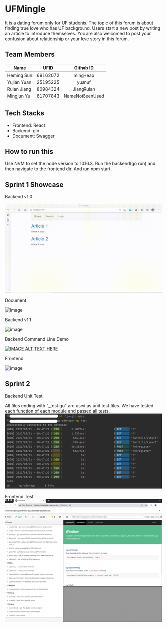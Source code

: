 # UFMingle
It is a dating forum only for UF students. The topic of this forum is about finding true love who has UF background.  Users start a new post by writing an article to introduce themselves. You are also welcomed to post your confusion about relationship or your love story in this forum.

## Team Members
| Name      | UFID     | Github ID     |
| ---------- | :-----------:  | :-----------: |
| Heming Sun  | 69162072     | mingHeap     |
| Yujian Yuan | 25195225  | yuanuf     |
| Rulan Jiang | 80984324     | JiangRulan     |
| Mingjun Yu  | 61707843    | NameNotBeenUsed|

## Tech Stacks
* Frontend: React
* Backend: gin
* Document: Swagger
## How to run this
Use NVM to set the node version to 10.16.3. Run the backend(go run) and then navigate to the frontend dir. And run npm start.
## Sprint 1 Showcase
Backend v1.0

![image](https://github.com/NameNotBeenUsed/UFMingle/blob/backend_v1.0/Showcase/backend_v1.gif)

Document

![image](https://github.com/NameNotBeenUsed/UFMingle/blob/sprint1/Showcase/swagger.gif)

Backend v1.1

![image](https://github.com/NameNotBeenUsed/UFMingle/blob/sprint1/Showcase/backEnd_showcase.gif)

Backend Command Line Demo

[![IMAGE ALT TEXT HERE](https://img.youtube.com/vi/y5Tblv36tNo/0.jpg)](https://www.youtube.com/watch?v=y5Tblv36tNo)

Frontend

![image](https://github.com/NameNotBeenUsed/UFMingle/blob/sprint1/Showcase/frontend_demo.gif)

## Sprint 2
Backend Unit Test

All files ending with "\_test.go" are used as unit test files. We have tested each function of each module and passed all tests.
![image](https://github.com/NameNotBeenUsed/UFMingle/blob/main/Showcase/backend_test.png)

Frontend Test
![image](https://github.com/NameNotBeenUsed/UFMingle/blob/main/Showcase/frontend_test.jpeg)
